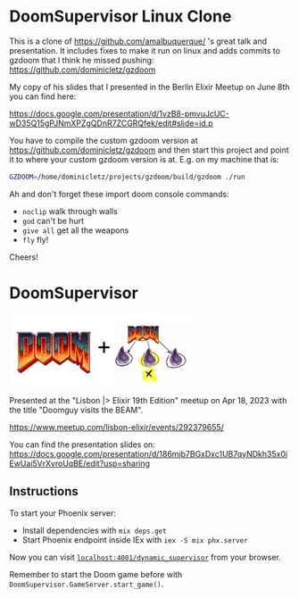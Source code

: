 # DoomSupervisor Linux Clone

This is a clone of https://github.com/amalbuquerque/ 's great talk and presentation. It includes fixes to make it run on linux and adds commits to gzdoom that I think he missed pushing: https://github.com/dominicletz/gzdoom

My copy of his slides that I presented in the Berlin Elixir Meetup on June 8th you can find here:

https://docs.google.com/presentation/d/1vzB8-pmvuJcUC-wD35Q15gPJNmXPZgQDnR7ZCGRQfek/edit#slide=id.p

You have to compile the custom gzdoom version at https://github.com/dominicletz/gzdoom and then start this project and point it to where your custom gzdoom version is at. E.g. on my machine that is:

```bash
GZDOOM=/home/dominicletz/projects/gzdoom/build/gzdoom ./run 
```

Ah and don't forget these import doom console commands:

- `noclip` walk through walls
- `god` can't be hurt
- `give all` get all the weapons
- `fly` fly!

Cheers!

# DoomSupervisor

![Doom Supervisor](./priv/static/images/doom_supervisor.png)

Presented at the "Lisbon |> Elixir 19th Edition" meetup on Apr 18, 2023 with the title "Doomguy visits the BEAM".

https://www.meetup.com/lisbon-elixir/events/292379655/

You can find the presentation slides on: https://docs.google.com/presentation/d/186mjb7BGxDxc1UB7qyNDkh35x0iEwUai5VrXvroUqBE/edit?usp=sharing


## Instructions

To start your Phoenix server:

  * Install dependencies with `mix deps.get`
  * Start Phoenix endpoint inside IEx with `iex -S mix phx.server`

Now you can visit [`localhost:4001/dynamic_supervisor`](http://localhost:4001/dynamic_supervisor) from your browser.

Remember to start the Doom game before with `DoomSupervisor.GameServer.start_game()`.
